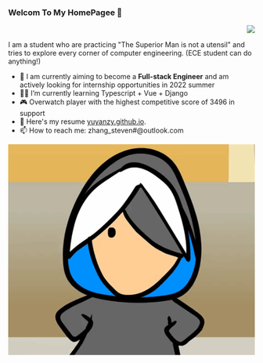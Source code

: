 ### Welcom To My HomePagee 👋
<img align="right" src="https://github-readme-stats.vercel.app/api?username=yuyanzy&show_icons=true&hide_title=true&hide_border=true" />
<br/>


I am a student who are practicing "The Superior Man is not a utensil" and tries to explore every corner of computer engineering. (ECE student can do anything!)

- 🔭 I am currently aiming to become a **Full-stack Engineer** and am actively looking for internship opportunities in 2022 summer
- 👨‍💻 I’m currently learning Typescript + Vue + Django
- 🎮 Overwatch player with the highest competitive score of 3496 in support
- 📄 Here's my resume [yuyanzy.github.io](https://yuyanzy.github.io).
- 📫 How to reach me: zhang_steven#@outlook.com
  
<img align="center" src="./Ana.gif">

  

<!--
**YuYanzy/YuYanzy** is a ✨ _special_ ✨ repository because its `README.md` (this file) appears on your GitHub profile.


Here are some ideas to get you started:

- 🔭 I’m currently working on ...
- 🌱 I’m currently learning ...
- 👯 I’m looking to collaborate on ...
- 🤔 I’m looking for help with ...
- 💬 Ask me about ...
- 📫 How to reach me: ...
- 😄 Pronouns: ...
- ⚡ Fun fact: ...
-->
